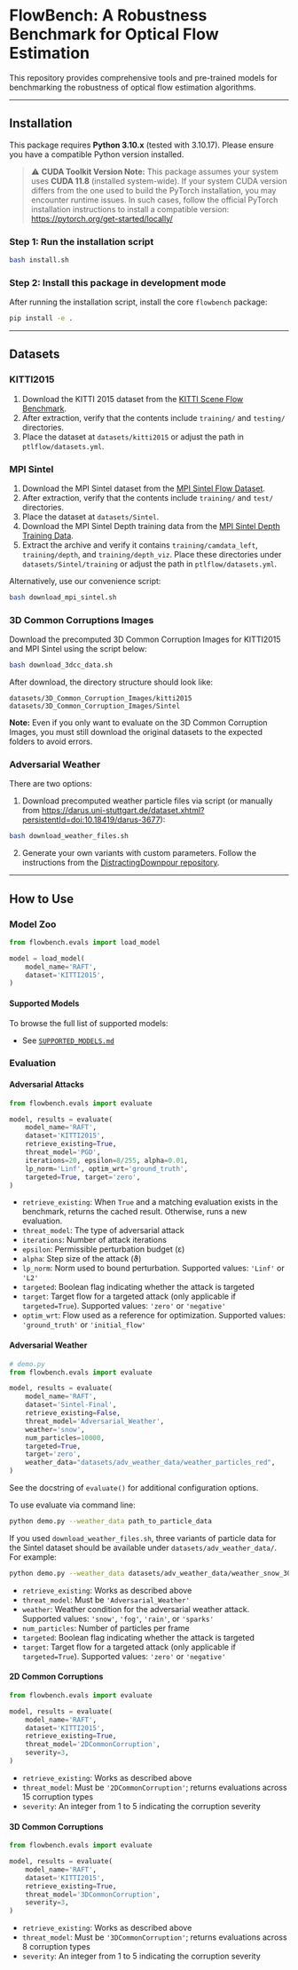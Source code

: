 # FlowBench: A Robustness Benchmark for Optical Flow Estimation

This repository provides comprehensive tools and pre-trained models for benchmarking the robustness of optical flow estimation algorithms.

---

## Installation

This package requires **Python 3.10.x** (tested with 3.10.17). Please ensure you have a compatible Python version installed.

> ⚠️ **CUDA Toolkit Version Note:**
> This package assumes your system uses **CUDA 11.8** (installed system-wide).
> If your system CUDA version differs from the one used to build the PyTorch installation, you may encounter runtime issues.
> In such cases, follow the official PyTorch installation instructions to install a compatible version:
> https://pytorch.org/get-started/locally/

### Step 1: Run the installation script

```bash
bash install.sh
```

### Step 2: Install this package in development mode

After running the installation script, install the core `flowbench` package:

```bash
pip install -e .
```

---

## Datasets

### KITTI2015

1. Download the KITTI 2015 dataset from the [KITTI Scene Flow Benchmark](https://www.cvlibs.net/datasets/kitti/eval_scene_flow.php?benchmark=stereo).
2. After extraction, verify that the contents include `training/` and `testing/` directories.
3. Place the dataset at `datasets/kitti2015` or adjust the path in `ptlflow/datasets.yml`.

### MPI Sintel

1. Download the MPI Sintel dataset from the [MPI Sintel Flow Dataset](http://sintel.is.tue.mpg.de/downloads).
2. After extraction, verify that the contents include `training/` and `test/` directories.
3. Place the dataset at `datasets/Sintel`.
4. Download the MPI Sintel Depth training data from the [MPI Sintel Depth Training Data](http://sintel.is.tue.mpg.de/depth).
5. Extract the archive and verify it contains `training/camdata_left`, `training/depth`, and `training/depth_viz`. Place these directories under `datasets/Sintel/training` or adjust the path in `ptlflow/datasets.yml`.

Alternatively, use our convenience script:

```bash
bash download_mpi_sintel.sh
```

### 3D Common Corruptions Images

Download the precomputed 3D Common Corruption Images for KITTI2015 and MPI Sintel using the script below:

```bash
bash download_3dcc_data.sh
```

After download, the directory structure should look like:

```
datasets/3D_Common_Corruption_Images/kitti2015
datasets/3D_Common_Corruption_Images/Sintel
```

**Note:** Even if you only want to evaluate on the 3D Common Corruption Images, you must still download the original datasets to the expected folders to avoid errors.

### Adversarial Weather

There are two options:

1) Download precomputed weather particle files via script (or manually from https://darus.uni-stuttgart.de/dataset.xhtml?persistentId=doi:10.18419/darus-3677):

```bash
bash download_weather_files.sh
```

2) Generate your own variants with custom parameters. Follow the instructions from the [DistractingDownpour repository](https://github.com/cv-stuttgart/DistractingDownpour).

---

## How to Use

### Model Zoo

```python
from flowbench.evals import load_model

model = load_model(
    model_name='RAFT',
    dataset='KITTI2015',
)
```

#### Supported Models

To browse the full list of supported models:

- See [`SUPPORTED_MODELS.md`](./SUPPORTED_MODELS.md)

### Evaluation

#### Adversarial Attacks

```python
from flowbench.evals import evaluate

model, results = evaluate(
    model_name='RAFT',
    dataset='KITTI2015',
    retrieve_existing=True,
    threat_model='PGD',
    iterations=20, epsilon=8/255, alpha=0.01,
    lp_norm='Linf', optim_wrt='ground_truth',
    targeted=True, target='zero',
)
```

- `retrieve_existing`: When `True` and a matching evaluation exists in the benchmark, returns the cached result. Otherwise, runs a new evaluation.
- `threat_model`: The type of adversarial attack
- `iterations`: Number of attack iterations
- `epsilon`: Permissible perturbation budget (ε)
- `alpha`: Step size of the attack (ϑ)
- `lp_norm`: Norm used to bound perturbation. Supported values: `'Linf'` or `'L2'`
- `targeted`: Boolean flag indicating whether the attack is targeted
- `target`: Target flow for a targeted attack (only applicable if `targeted=True`). Supported values: `'zero'` or `'negative'`
- `optim_wrt`: Flow used as a reference for optimization. Supported values: `'ground_truth'` or `'initial_flow'`

#### Adversarial Weather

```python
# demo.py
from flowbench.evals import evaluate

model, results = evaluate(
    model_name='RAFT',
    dataset='Sintel-Final',
    retrieve_existing=False,
    threat_model='Adversarial_Weather',
    weather='snow',
    num_particles=10000,
    targeted=True,
    target='zero',
    weather_data="datasets/adv_weather_data/weather_particles_red",
)
```

See the docstring of `evaluate()` for additional configuration options.

To use evaluate via command line:

```bash
python demo.py --weather_data path_to_particle_data
```

If you used `download_weather_files.sh`, three variants of particle data for the Sintel dataset should be available under `datasets/adv_weather_data/`. For example:

```bash
python demo.py --weather_data datasets/adv_weather_data/weather_snow_3000
```

- `retrieve_existing`: Works as described above
- `threat_model`: Must be `'Adversarial_Weather'`
- `weather`: Weather condition for the adversarial weather attack. Supported values: `'snow'`, `'fog'`, `'rain'`, or `'sparks'`
- `num_particles`: Number of particles per frame
- `targeted`: Boolean flag indicating whether the attack is targeted
- `target`: Target flow for a targeted attack (only applicable if `targeted=True`). Supported values: `'zero'` or `'negative'`

#### 2D Common Corruptions

```python
from flowbench.evals import evaluate

model, results = evaluate(
    model_name='RAFT',
    dataset='KITTI2015',
    retrieve_existing=True,
    threat_model='2DCommonCorruption',
    severity=3,
)
```

- `retrieve_existing`: Works as described above
- `threat_model`: Must be `'2DCommonCorruption'`; returns evaluations across 15 corruption types
- `severity`: An integer from 1 to 5 indicating the corruption severity

#### 3D Common Corruptions

```python
from flowbench.evals import evaluate

model, results = evaluate(
    model_name='RAFT',
    dataset='KITTI2015',
    retrieve_existing=True,
    threat_model='3DCommonCorruption',
    severity=3,
)
```

- `retrieve_existing`: Works as described above
- `threat_model`: Must be `'3DCommonCorruption'`; returns evaluations across 8 corruption types
- `severity`: An integer from 1 to 5 indicating the corruption severity